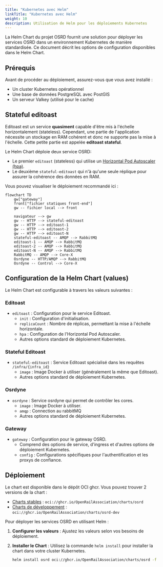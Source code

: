 ```yaml
---
title: "Kubernetes avec Helm"
linkTitle: "Kubernetes avec Helm"
weight: 10
description: Utilisation de Helm pour les déploiements Kubernetes
---
```


La Helm Chart du projet OSRD fournit une solution pour déployer les services OSRD dans un environnement Kubernetes de manière standardisée. Ce document décrit les options de configuration disponibles dans le Helm Chart.

## Prérequis

Avant de procéder au déploiement, assurez-vous que vous avez installé :

- Un cluster Kubernetes opérationnel
- Une base de données PostgreSQL avec PostGIS
- Un serveur Valkey (utilisé pour le cache)

## Stateful editoast

Editoast est un service **quasiment** capable d'être mis à l'échelle horizontalement (stateless). Cependant, une partie de l'application nécessite un stockage en RAM cohérent et donc ne supporte pas la mise à l'échelle. Cette petite partie est appelée **editoast stateful**.

Le Helm Chart déploie deux service OSRD:

- Le premier `editoast` (stateless) qui utilise un [Horizontal Pod Autoscaler (hpa)](https://kubernetes.io/docs/tasks/run-application/horizontal-pod-autoscale/).
- Le deuxième `stateful-editoast` qui n'à qu'une seule réplique pour assurer la cohérence des données en RAM.

Vous pouvez visualiser le déploiement recommandé ici :

```mermaid
flowchart TD
    gw["gateway"]
    front["fichier statiques front-end"]
    gw -- fichier local --> front

    navigateur --> gw
    gw -- HTTP --> stateful-editoast
    gw -- HTTP --> editoast-1
    gw -- HTTP --> editoast-2
    gw -- HTTP --> editoast-N
    stateful-editoast -- AMQP --> RabbitMQ
    editoast-1 -- AMQP --> RabbitMQ
    editoast-2 -- AMQP --> RabbitMQ
    editoast-N -- AMQP --> RabbitMQ
    RabbitMQ -- AMQP --> Core-X
    Osrdyne -- HTTP/AMQP --> RabbitMQ
    Osrdyne -- Control --> Core-X
```

## Configuration de la Helm Chart (values)

Le Helm Chart est configurable à travers les valeurs suivantes :


### Editoast

- `editoast` : Configuration pour le service Editoast.
  - `init` : Configuration d'initialisation.
  - `replicaCount` : Nombre de réplicas, permettant la mise à l'échelle horizontale.
  - `hpa` : Configuration de l'Horizontal Pod Autoscaler.
  - Autres options standard de déploiement Kubernetes.

### Stateful Editoast

- `stateful-editoast` : Service Editoast spécialisé dans les requêtes `/infra/{infra_id}`
  - `image` : Image Docker à utiliser (généralement la même que Editoast).
  - Autres options standard de déploiement Kubernetes.


### Osrdyne

- `osrdyne` : Service osrdyne qui permet de contrôler les cores.
  - `image` : Image Docker à utiliser.
  - `amqp` : Connection au rabbitMQ
  - Autres options standard de déploiement Kubernetes.

### Gateway

- `gateway` : Configuration pour le gateway OSRD.
  - Comprend des options de service, d'ingress et d'autres options de déploiement Kubernetes.
  - `config` : Configurations spécifiques pour l'authentification et les proxys de confiance.

## Déploiement

Le chart est disponible dans le dépôt OCI ghcr. Vous pouvez trouver 2 versions de la chart :
 - [Charts stables](https://github.com/OpenRailAssociation/osrd-chart/pkgs/container/charts%2Fosrd) : `oci://ghcr.io/OpenRailAssociation/charts/osrd`
 - [Charts de développement](https://github.com/OpenRailAssociation/osrd-chart/pkgs/container/charts%2Fosrd-dev) : `oci://ghcr.io/OpenRailAssociation/charts/osrd-dev`

Pour déployer les services OSRD en utilisant Helm :

1. **Configurer les valeurs** : Ajustez les valeurs selon vos besoins de déploiement.
2. **Installer le Chart** : Utilisez la commande `helm install` pour installer la chart dans votre cluster Kubernetes.

   ```bash
   helm install osrd oci://ghcr.io/OpenRailAssociation/charts/osrd -f values.yml
   ```
